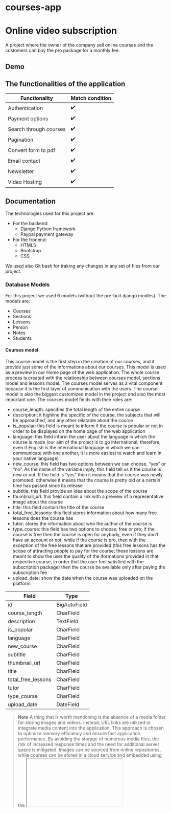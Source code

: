 # courses-app

# Online video subscription
A project where the owner of the company sell online courses and the customers can buy the pro package for a monthly fee.

## Demo


## The functionalities of the application

| Functionality            | Match condition     |
| ----------------- | -------------------- |
| Authentication | :heavy_check_mark: |
| Payment options | :heavy_check_mark:  |
| Search through courses | :heavy_check_mark: |
| Pagination | :heavy_check_mark: |
| Convert form to pdf | :heavy_check_mark: |
| Email contact | :heavy_check_mark: |
| Newsletter | :heavy_check_mark: |
| Video Hosting | :heavy_check_mark: |

## Documentation

The technologies used for this project are: 
- For the backend:
    - Django Python framework 
    - Paypal payment gateway
- For the fronend:
    - HTML5
    - Bootstrap
    - CSS

We used also Git bash for traking any changes in any set of files from our project.

### Database Models
For this project we used 6 models (without the pre-buit django modles).
The models are:
- Courses 
- Sections
- Lessons
- Person
- Notes
- Students

#### Courses model
This course model is the first step in the creation of our courses, and it provide just some of the informations about our courses. This model is used as a preview in our Home page of the web application. The whole course process is created with the relationship between courses model, sections model and lessons model. The courses model serves as a vital component because it is the first layer of communication with the users. The course model is also the biggest customized model in the project and also the most important one. The courses model fields with their roles are:
- course_length: specifies the total length of the entire course
- description: it highline the specific of the course, the subjects that will be approached, and any other relatable about the course
- is_popular: this field is meant to inform if the course is popular or not in order to be displayed on the home page of the web application
- language: this field inform the user about the language in which the course is made (our aim of the project is to go international; therefore, even if English is the international language in which we can communicate with one another, it is more easiest to watch and learn in your native language)
- new_course: this field has two options between we can choose, “yes” or “no”. As the name of the variable imply, this field tell us if the course is new or not. If the field is “yes” then it means that the course was newly promoted, otherwise it means that the course is pretty old or a certain time has passed since its release
- subtitle: this field provide an idea about the scope of the course
- thumbnail_url: this field contain a link with a preview of a representative image about the course
- title: this field contain the title of the course
- total_free_lessons: this field stores information about how many free lessons does the course has
- tutor: stores the information about who the author of the course is
- type_course: this field has two options to choose; free or pro; if the course is free then the course is open for anybody, even if they don’t have an account or not, while if the course is pro, then with the exception of the free lessons that are provided (this free lessons has the scope of attracting people to pay for the course; these lessons are meant to show the user the quality of the iformations provided in that respective course, in order that the user feel satisfied with the subscription package) then the course be available only after paying the subscription fee
- upload_date: show the date when the course was uploaded on the platform

| Field             | Type     |
| ----------------- | -------- |
| id | BigAutoField |
| course_length | CharField |
| description | TextField |
| is_popular | CharField |
| language | CharField |
| new_course | CharField |
| subtitle | CharField |
| thumbnail_url | CharField |
| title | CharField |
| total_free_lessons | CharField |
| tutor | CharField |
| type_course | CharField |
| upload_date | DateField |

> **Note**
> A thing that is worth mentioning is the absence of a media folder for storing images and videos. Instead, URL links are utilized to integrate media content into the application. This approach is chosen to optimize memory efficiency and ensure fast application performance. By avoiding the storage of numerous media files, the risk of increased response times and the need for additional server space is mitigated. Images can be sourced from online repositories, while courses can be stored in a cloud service and embedded using the <iframe> tag. This strategy enhances memory utilization and guarantees consistent and speedy application execution.
The project's decision to forego a media folder and rely on URL links for integrating images and videos is driven by the objective of improving memory efficiency and maintaining a consistently fast application. By sourcing images from online repositories and storing courses in a cloud service, the project ensures optimal resource utilization while safeguarding the application's performance.

#### Sections model
Sections model is connected with courses models. After adding our course, the next step is to create a section model. This model will contain the chapters upon which the course are presented. For this we will have a field that is a Foreign key which connect the Sections model to the Course model. The reason for this is because we want to know which section belong to which course.
The Sections models contain three fields, namely: 
- course: this field is a Foreign key to the Course model; the field is linked with the “id” (primary key) form Course model; in this way we tell the model the courses between we can choose
- free_count_lessons: this field contain the information about the type of the section, meaning, if the section has free lessons or not
- title: this field contain the name of the section (or better said, the name of the chapter)

| Field             | Type     |
| ----------------- | -------- |
| id | BigAutoField |
| course | Foreignkey (id) (the id from courses model)  |
| free_count_lessons | CharField |
| title | CharField |


#### Lessons model
The Lessons model serves as a child model of both the Course model and the Section model, resulting in the inclusion of two foreign key fields. One of these fields contains a foreign key referencing the Course model, while the other field references the Section model. This design choice enables us to determine the course and section to which each lesson belongs. These two pieces of information are crucial for displaying the lessons appropriately. The structure of the model is:
- video_url: this field contains the link of the video that is on the cloud service and embedded with the iframe tag in the HTML code. - - title: the field stores the name of the lesson
- preview: this field has two options, yes or no. If it is yes then the course will be show regardless if the course is pro (of course this means that the free_count_lessons field from the section model must be set to “yes” too). If it is no, then the lesson will not be available for pro courses (of course in this case the free_count_lessons field from the section model is set to “no”)
- lesson_description: this field contain relatable information about the lesson
- section: this field contain the foreign key to the primary key “id” of the Sections model, it inherits the names of the sections from which we can choose, and the lesson will belong to that particularly section 
- course: the field contain the foreign key to the primary key “id” of the courses model, it inherits the names of the courses that we have created. 

| Field             | Type     |
| ----------------- | -------- |
| id | BigAutoField |
| course | Foreignkey (id) (the id from courses model) |
| section | Foreignkey (id) (the id from sections model) |
| lesson_description | TextField |
| preview | CharField |
| title | CharField |
| video_url | CharField |

> **Note**
> To create a comprehensive course video, a specific workflow is followed. Firstly, the necessary information is filled in the Course model. Subsequently, the information is populated in the Section model. Lastly, the information pertaining to the lessons is filled in the Lessons model. This sequential approach ensures that before creating a lesson, we have the prerequisite knowledge of the associated course and section/chapter to which it pertains.

#### Persons model
The person model is made for storing newsletter subscription. This model is of the type “Self-Referencing relationship” as it is just a single table with no relationships with other tables. The person model has three fields: 
- country: the field stores the information about the country form where the user is
- email: the field stores the information about the email of the user
- name: it contains the name of the user with which he wants to subscribe for the newsletter

This person model was created because we want to notify the users when we uploaded a new course on our platform, and they can check and watch the course. 

| Field             | Type     |
| ----------------- | -------- |
| id | BigAutoField |
| country | CharField |
| email | CharField |
| name | CharField |

#### Notes model
Notes model is also a “Self-Referencing relationship model”. This model was created as an attempt to provide to the pro users an environment where they can take notes from the course while learning and playing the lesson. After they took the notes the application will generate a pdf with the information from the notes model, and it will be downloaded automatically after the user type the link button for the pdf. Notes model has the following features:
- course_name: this field contains the name of the course for which the user will take the notes 
- lesson_name: this field contains the name of the lesson for which the user will take the notes
- notes: this field stores in a text field the notes of the user
- user_name: this field will contain the name of the account for which the notes are taken

| Field             | Type     |
| ----------------- | -------- |
| id | BigAutoField |
| course_name | CharField |
| lesson_name | CharField |
| user_name | CharField |
| notes | TextField |

> **Note**
> We need to show the pdf with the informations for a specific logged user. For this, normally we needed to link the Notes model with the user model. But we didn’t do that. The reason why, is because we added the user_name field in the notes model. When we generate the pdf file, we can check first if the username form the notes model is the same user within users model; this is made by filtering the information within a variable. We can do that by typing the following code: “<name_of_the_variable> = Notes.objects.filter(user_name = user_account)”. This line of code means this: our variable is of the type Notes, and it will store the name of the user. Then it will be filtered by the same username form the user account model. If the two are the same, then we can show the information for that respective user. 

#### Students model
Students model provides the extended information about the Users model, meaning it contains additional information that we need for a specific user. This model contains information about the users that are subscribed or are not subscribed to the pro package. This mean that we need to have an account with all the informations about the user, along with the authentication of the users. The student model has the following features:
- subscribed: this field will store the boolean field yes or no for the user subscription. If the user is subscribed, hen our field will be a filled checkbox, otherwise, it will be an empty checkbox (meaning the user didn’t subscribed)
- subID: this field will contain the subscription Id for our pro package. After paying this field will have the id of the subscription plan, otherwise it ill have by default the value null (meaning the user didn’t subscribed).
- user: the field will contain the name of the user for which the subscription is happening or not

| Field             | Type     |
| ----------------- | -------- |
| id | BigAutoField |
| user | OneToOneField(id) (the id form the Users model; the pre-build django model |
| subID | CharField |
| subscribed | BooleanField |

> **Note**
> The user field is in a  one to one field relationship with the user model

